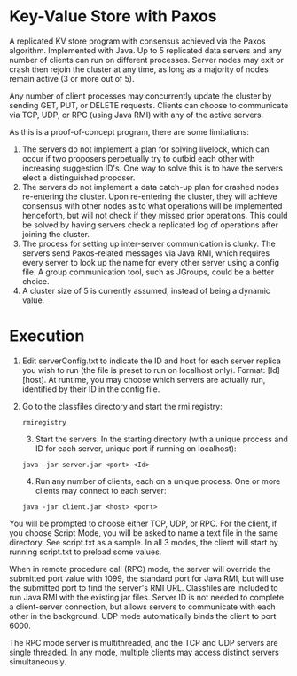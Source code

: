 # Key-Value Store with Paxos

A replicated KV store program with consensus achieved via the Paxos algorithm.  Implemented with Java.  Up to 5 replicated data servers and any number of clients can run on different processes.  Server nodes may exit or crash then rejoin the cluster at any time, as long as a majority of nodes remain active (3 or more out of 5).

Any number of client processes may concurrently update the cluster by sending GET, PUT, or DELETE requests.  Clients can choose to communicate via TCP, UDP, or RPC (using Java RMI) with any of the active servers.

As this is a proof-of-concept program, there are some limitations:
1. The servers do not implement a plan for solving livelock, which can occur if two proposers perpetually try to outbid each other with increasing suggestion ID's.  One way to solve this is to have the servers elect a distinguished proposer.
2. The servers do not implement a data catch-up plan for crashed nodes re-entering the cluster.  Upon re-entering the cluster, they will achieve consensus with other nodes as to what operations will be implemented henceforth, but will not check if they missed prior operations.  This could be solved by having servers check a replicated log of operations after joining the cluster.
3. The process for setting up inter-server communication is clunky.  The servers send Paxos-related messages via Java RMI, which requires every server to look up the name for every other server using a config file.  A group communication tool, such as JGroups, could be a better choice.
4. A cluster size of 5 is currently assumed, instead of being a dynamic value.

# Execution

1. Edit serverConfig.txt to indicate the ID and host for each 
server replica you wish to run (the file is preset to run on 
localhost only).  Format: [Id] [host]. At runtime, you may choose
which servers are actually run, identified by their ID in the config
file.

2. Go to the classfiles directory and start the rmi registry:  
    ```
    rmiregistry
    ```
    
    3. Start the servers.  In the starting directory (with a unique process and ID for each server, unique port if running on localhost):  
    ```
    java -jar server.jar <port> <Id>
    ```
   
   4. Run any number of clients, each on a unique process. One or 
more clients may connect to each server: 
    ```
    java -jar client.jar <host> <port>
    ```

You will be prompted to choose either TCP,
UDP, or RPC.  For the client, if you choose Script Mode, 
you will be asked to name a text file in the same directory.
See script.txt as a sample.  In all 3 modes, the client
will start by running script.txt to preload some values.

When in remote procedure call (RPC) mode, the server will override 
the submitted port value with 1099, the standard port for Java RMI, 
but will use the submitted port to find the server's RMI URL.
Classfiles are included to run Java RMI with the existing jar files.
Server ID is not needed to complete a client-server connection, but 
allows servers to communicate with each other in the background.  UDP 
mode automatically binds the client to port 6000.

The RPC mode server is multithreaded, and the TCP and UDP
servers are single threaded.  In any mode, multiple clients 
may access distinct servers simultaneously.
